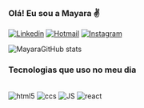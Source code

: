 ### Olá! Eu sou a Mayara ✌️

[![Linkedin](https://img.shields.io/badge/LinkedIn-0077B5?style=for-the-badge&logo=linkedin&logoColor=white)](https://www.linkedin.com/in/mayara-almeida-soares-fernandes-7449a230/)
[![Hotmail](https://img.shields.io/badge/Microsoft_Outlook-0078D4?style=for-the-badge&logo=microsoft-outlook&logoColor=white)](mayaraalmeidasoares@hotmail.com)
[![Instagram](https://img.shields.io/badge/Instagram-E4405F?style=for-the-badge&logo=instagram&logoColor=white)](https://www.instagram.com/mayara2703/)


![MayaraGitHub stats](https://github-readme-stats.vercel.app/api?username=Mayara2703_icons=true&theme=radical)

### Tecnologias que uso no meu dia

<div style= "display: Inline_block"><br/>
 <img aline = "center"alt="html5" src= "https://img.shields.io/badge/HTML5-E34F26?style=for-the-badge&logo=html5&logoColor=white" />
 <img aline = "center"alt="ccs" src= "https://img.shields.io/badge/CSS-239120?&style=for-the-badge&logo=css3&logoColor=white" />
  <img aline = "center"alt="JS" src= "https://img.shields.io/badge/JavaScript-F7DF1E?style=for-the-badge&logo=javascript&logoColor=black" />
  <img aline = "center"alt="react" src= "https://img.shields.io/badge/React-20232A?style=for-the-badge&logo=react&logoColor=61DAFB" />
</div>
